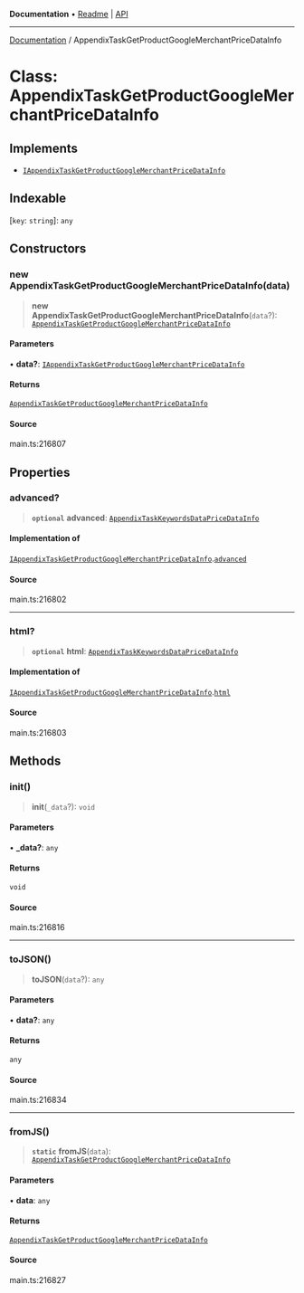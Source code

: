 **Documentation** • [Readme](../README.md) \| [API](../globals.md)

***

[Documentation](../README.md) / AppendixTaskGetProductGoogleMerchantPriceDataInfo

# Class: AppendixTaskGetProductGoogleMerchantPriceDataInfo

## Implements

- [`IAppendixTaskGetProductGoogleMerchantPriceDataInfo`](../interfaces/IAppendixTaskGetProductGoogleMerchantPriceDataInfo.md)

## Indexable

 \[`key`: `string`\]: `any`

## Constructors

### new AppendixTaskGetProductGoogleMerchantPriceDataInfo(data)

> **new AppendixTaskGetProductGoogleMerchantPriceDataInfo**(`data`?): [`AppendixTaskGetProductGoogleMerchantPriceDataInfo`](AppendixTaskGetProductGoogleMerchantPriceDataInfo.md)

#### Parameters

• **data?**: [`IAppendixTaskGetProductGoogleMerchantPriceDataInfo`](../interfaces/IAppendixTaskGetProductGoogleMerchantPriceDataInfo.md)

#### Returns

[`AppendixTaskGetProductGoogleMerchantPriceDataInfo`](AppendixTaskGetProductGoogleMerchantPriceDataInfo.md)

#### Source

main.ts:216807

## Properties

### advanced?

> **`optional`** **advanced**: [`AppendixTaskKeywordsDataPriceDataInfo`](AppendixTaskKeywordsDataPriceDataInfo.md)

#### Implementation of

[`IAppendixTaskGetProductGoogleMerchantPriceDataInfo`](../interfaces/IAppendixTaskGetProductGoogleMerchantPriceDataInfo.md).[`advanced`](../interfaces/IAppendixTaskGetProductGoogleMerchantPriceDataInfo.md#advanced)

#### Source

main.ts:216802

***

### html?

> **`optional`** **html**: [`AppendixTaskKeywordsDataPriceDataInfo`](AppendixTaskKeywordsDataPriceDataInfo.md)

#### Implementation of

[`IAppendixTaskGetProductGoogleMerchantPriceDataInfo`](../interfaces/IAppendixTaskGetProductGoogleMerchantPriceDataInfo.md).[`html`](../interfaces/IAppendixTaskGetProductGoogleMerchantPriceDataInfo.md#html)

#### Source

main.ts:216803

## Methods

### init()

> **init**(`_data`?): `void`

#### Parameters

• **\_data?**: `any`

#### Returns

`void`

#### Source

main.ts:216816

***

### toJSON()

> **toJSON**(`data`?): `any`

#### Parameters

• **data?**: `any`

#### Returns

`any`

#### Source

main.ts:216834

***

### fromJS()

> **`static`** **fromJS**(`data`): [`AppendixTaskGetProductGoogleMerchantPriceDataInfo`](AppendixTaskGetProductGoogleMerchantPriceDataInfo.md)

#### Parameters

• **data**: `any`

#### Returns

[`AppendixTaskGetProductGoogleMerchantPriceDataInfo`](AppendixTaskGetProductGoogleMerchantPriceDataInfo.md)

#### Source

main.ts:216827
